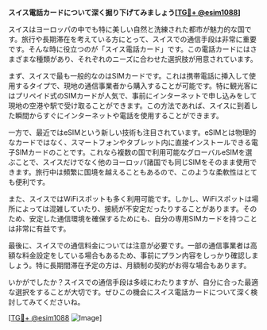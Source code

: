 **スイス電話カードについて深く掘り下げてみましょう[[TG💪+ @esim1088](https://t.me/s/esim1088)]**

スイスはヨーロッパの中でも特に美しい自然と洗練された都市が魅力的な国です。旅行や長期滞在を考えている方にとって、スイスでの通信手段は非常に重要です。そんな時に役立つのが「スイス電話カード」です。この電話カードにはさまざまな種類があり、それぞれのニーズに合わせた選択肢が用意されています。

まず、スイスで最も一般的なのはSIMカードです。これは携帯電話に挿入して使用するタイプで、現地の通信事業者から購入することが可能です。特に観光客にはプリペイド式のSIMカードが人気で、事前にインターネットで申し込みをして現地の空港や駅で受け取ることができます。この方法であれば、スイスに到着した瞬間からすぐにインターネットや電話を使用することができます。

一方で、最近ではeSIMという新しい技術も注目されています。eSIMとは物理的なカードではなく、スマートフォンやタブレット内に直接インストールできる電子SIMカードのことです。これなら複数の国で利用可能なグローバルeSIMを選ぶことで、スイスだけでなく他のヨーロッパ諸国でも同じSIMをそのまま使用できます。旅行中は頻繁に国境を越えることもあるので、このような柔軟性はとても便利です。

また、スイスではWiFiスポットも多く利用可能です。しかし、WiFiスポットは場所によっては混雑していたり、接続が不安定だったりすることがあります。そのため、安定した通信環境を確保するためにも、自分の専用SIMカードを持つことは非常に有益です。

最後に、スイスでの通信料金については注意が必要です。一部の通信事業者は高額な料金設定をしている場合もあるため、事前にプラン内容をしっかり確認しましょう。特に長期間滞在予定の方は、月額制の契約がお得な場合もあります。

いかがでしたか？スイスでの通信手段は多岐にわたりますが、自分に合った最適な選択をすることが大切です。ぜひこの機会にスイス電話カードについて深く検討してみてくださいね。

[[TG💪+ @esim1088](https://t.me/s/esim1088) ![Image](https://i.postimg.cc/Y0z9fWf4/image.png)]